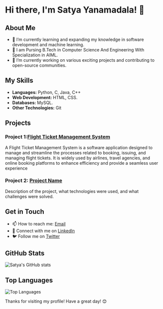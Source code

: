 # Hi there, I'm Satya Yanamadala! 👋

## About Me

- 🌱 I’m currently learning and expanding my knowledge in software development and machine learning.
- 💼 I am Pursing B.Tech in Computer Science And Engineering With Specialization in AIML.
- 🔭 I’m currently working on various exciting projects and contributing to open-source communities.

## My Skills

- **Languages:** Python, C, Java, C++
- **Web Development:** HTML, CSS.
- **Databases:** MySQL.
- **Other Technologies:** Git

## Projects

### Project 1:[Flight Ticket Management System](https://github.com/satyayanamadala/flight-ticket-management-System)
A Flight Ticket Management System is a software application designed to manage and streamline the processes related to booking, issuing, and managing flight tickets. It is widely used by airlines, travel agencies, and online booking platforms to enhance efficiency and provide a seamless user experience

### Project 2: [Project Name](https://github.com/satyayanamadala/project2)
Description of the project, what technologies were used, and what challenges were solved.

## Get in Touch

- 📫 How to reach me: [Email](mailto:satyayanamadala@example.com)
- 📝 Connect with me on [LinkedIn](https://www.linkedin.com/in/satya-yanamadala)
- 🐦 Follow me on [Twitter](https://twitter.com/Satya03410746)

## GitHub Stats

![Satya's GitHub stats](https://github-readme-stats.vercel.app/api?username=satyayanamadala&show_icons=true&theme=radical)

## Top Languages

![Top Languages](https://github-readme-stats.vercel.app/api/top-langs/?username=satyayanamadala&layout=compact&theme=radical)

Thanks for visiting my profile! Have a great day! 😊
